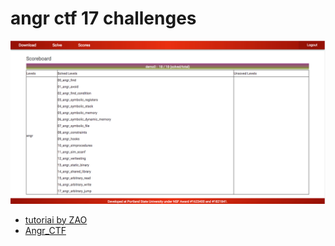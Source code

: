 # angr ctf 17 challenges


![](./1.jpg)

- [tutoriai by ZAO](https://www.anquanke.com/member.html?memberId=143126) 
- [Angr_CTF](http://angr.oregonctf.org/score/)
